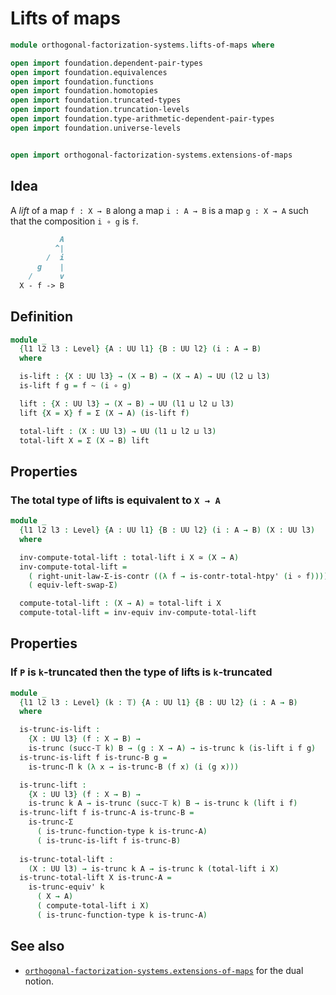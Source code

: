 #  Lifts of maps

```agda
module orthogonal-factorization-systems.lifts-of-maps where

open import foundation.dependent-pair-types
open import foundation.equivalences
open import foundation.functions
open import foundation.homotopies
open import foundation.truncated-types
open import foundation.truncation-levels
open import foundation.type-arithmetic-dependent-pair-types
open import foundation.universe-levels


open import orthogonal-factorization-systems.extensions-of-maps
```

## Idea

A _lift_ of a map `f : X → B` along a map `i : A → B`
is a map `g : X → A` such that the composition `i ∘ g` is `f`.

```md
           A
          ^|
        /  i
      g    |
    /      v
  X - f -> B
```

## Definition

```agda
module _
  {l1 l2 l3 : Level} {A : UU l1} {B : UU l2} (i : A → B)
  where

  is-lift : {X : UU l3} → (X → B) → (X → A) → UU (l2 ⊔ l3)
  is-lift f g = f ~ (i ∘ g)

  lift : {X : UU l3} → (X → B) → UU (l1 ⊔ l2 ⊔ l3)
  lift {X = X} f = Σ (X → A) (is-lift f)

  total-lift : (X : UU l3) → UU (l1 ⊔ l2 ⊔ l3)
  total-lift X = Σ (X → B) lift
```

## Properties

### The total type of lifts is equivalent to `X → A`

```agda
module _
  {l1 l2 l3 : Level} {A : UU l1} {B : UU l2} (i : A → B) (X : UU l3)
  where

  inv-compute-total-lift : total-lift i X ≃ (X → A)
  inv-compute-total-lift =
    ( right-unit-law-Σ-is-contr ((λ f → is-contr-total-htpy' (i ∘ f)))) ∘e
    ( equiv-left-swap-Σ)

  compute-total-lift : (X → A) ≃ total-lift i X
  compute-total-lift = inv-equiv inv-compute-total-lift
```

## Properties

### If `P` is `k`-truncated then the type of lifts is `k`-truncated

```agda
module _
  {l1 l2 l3 : Level} (k : 𝕋) {A : UU l1} {B : UU l2} (i : A → B)
  where

  is-trunc-is-lift :
    {X : UU l3} (f : X → B) →
    is-trunc (succ-𝕋 k) B → (g : X → A) → is-trunc k (is-lift i f g)
  is-trunc-is-lift f is-trunc-B g =
    is-trunc-Π k (λ x → is-trunc-B (f x) (i (g x)))

  is-trunc-lift :
    {X : UU l3} (f : X → B) →
    is-trunc k A → is-trunc (succ-𝕋 k) B → is-trunc k (lift i f)
  is-trunc-lift f is-trunc-A is-trunc-B =
    is-trunc-Σ
      ( is-trunc-function-type k is-trunc-A)
      ( is-trunc-is-lift f is-trunc-B)
  
  is-trunc-total-lift :
    (X : UU l3) → is-trunc k A → is-trunc k (total-lift i X)
  is-trunc-total-lift X is-trunc-A =
    is-trunc-equiv' k
      ( X → A)
      ( compute-total-lift i X)
      ( is-trunc-function-type k is-trunc-A)
```

## See also

- [`orthogonal-factorization-systems.extensions-of-maps`](orthogonal-factorization-systems.extensions-of-maps.html) for the dual notion.
